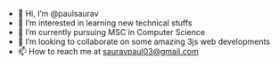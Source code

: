 - 👋 Hi, I’m @paulsaurav
- 👀 I’m interested in learning new technical stuffs
- 🌱 I’m currently pursuing MSC in Computer Science
- 💞️ I’m looking to collaborate on some amazing 3js web developments
- 📫 How to reach me at sauravpaul03@gmail.com

<!---
paulsaurav/paulsaurav is a ✨ special ✨ repository because its `README.md` (this file) appears on your GitHub profile.
You can click the Preview link to take a look at your changes.
--->
